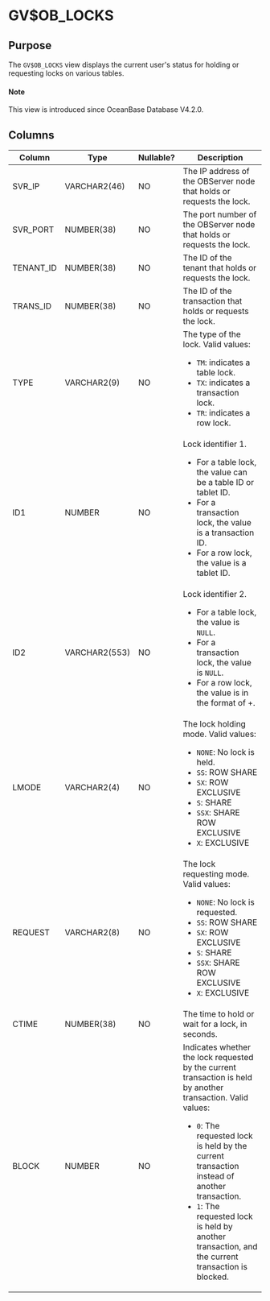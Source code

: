 # GV$OB_LOCKS

## Purpose

The `GV$OB_LOCKS` view displays the current user's status for holding or requesting locks on various tables. 

<main id="notice" type='explain'>
  <h4>Note</h4>
  <p>This view is introduced since OceanBase Database V4.2.0. </p>
</main>

## Columns

| **Column** | **Type** | **Nullable?** | **Description** |
| --- | --- | --- | --- |
| SVR_IP | VARCHAR2(46) | NO | The IP address of the OBServer node that holds or requests the lock. |
| SVR_PORT | NUMBER(38) | NO | The port number of the OBServer node that holds or requests the lock. |
| TENANT_ID | NUMBER(38) | NO | The ID of the tenant that holds or requests the lock. |
| TRANS_ID | NUMBER(38) | NO | The ID of the transaction that holds or requests the lock. |
| TYPE | VARCHAR2(9) | NO | The type of the lock. Valid values:<ul><li>`TM`: indicates a table lock.</li><li>`TX`: indicates a transaction lock.</li><li>`TR`: indicates a row lock.</li></ul> |
| ID1 | NUMBER | NO | Lock identifier 1.<ul><li>For a table lock, the value can be a table ID or tablet ID.</li><li>For a transaction lock, the value is a transaction ID.</li><li>For a row lock, the value is a tablet ID.</li></ul> |
| ID2 | VARCHAR2(553) | NO | Lock identifier 2.<ul><li>For a table lock, the value is `NULL`.</li><li>For a transaction lock, the value is `NULL`.</li><li>For a row lock, the value is in the format of <transaction ID>+<rowkey>.</li></ul> |
| LMODE | VARCHAR2(4) | NO | The lock holding mode. Valid values:<ul><li>`NONE`: No lock is held. </li><li>`SS`: ROW SHARE  </li><li>`SX`: ROW EXCLUSIVE  </li><li>`S`: SHARE  </li><li>`SSX`: SHARE ROW EXCLUSIVE  </li><li>`X`: EXCLUSIVE  </li></ul> |
| REQUEST | VARCHAR2(8) | NO | The lock requesting mode. Valid values:<ul><li>`NONE`: No lock is requested. </li><li>`SS`: ROW SHARE  </li><li>`SX`: ROW EXCLUSIVE  </li><li>`S`: SHARE  </li><li>`SSX`: SHARE ROW EXCLUSIVE  </li><li>`X`: EXCLUSIVE  </li></ul> |
| CTIME | NUMBER(38) | NO | The time to hold or wait for a lock, in seconds. |
| BLOCK | NUMBER | NO | Indicates whether the lock requested by the current transaction is held by another transaction. Valid values:<ul><li>`0`: The requested lock is held by the current transaction instead of another transaction.  </li><li>`1`: The requested lock is held by another transaction, and the current transaction is blocked. </li></ul> |
